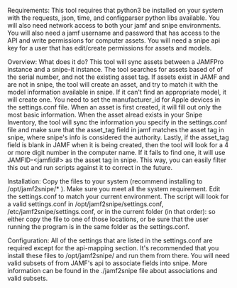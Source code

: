 Requirements: This tool requires that python3 be installed on your system with the requests, json, time, and configparser python libs available. You will also need network access to both your jamf and snipe environments. You will also need a jamf username and password that has access to the API and write permissions for computer assets. You will need a snipe api key for a user that has edit/create permissions for assets and models. 

Overview: What does it do? This tool will sync assets between a JAMFPro instance and a snipe-it instance. The tool searches for assets based of of the serial number, and not the existing asset tag. If assets exist in JAMF and are not in snipe, the tool will create an asset, and try to match it with the model information available in snipe. If it can't find an appropriate model, it will create one. You need to set the manufacturer_id for Apple devices in the settings.conf file. When an asset is first created, it will fill out only the most basic information. When the asset alread exists in your Snipe Inventory, the tool will sync the information you specify in the settings.conf file and make sure that the asset_tag field in jamf matches the asset tag in snipe, where snipe's info is considered the authority. Lastly, if the asset_tag field is blank in JAMF when it is being created, then the tool will look for a 4 or more digit number in the computer name. If it fails to find one, it will use JAMFID-<jamfid#> as the asset tag in snipe. This way, you can easily filter this out and run scripts against it to correct in the future. 


Installation: Copy the files to your system (recommend installing to /opt/jamf2snipe/* ). Make sure you meet all the system requirement. Edit the settings.conf to match your current environment. The script will look for a valid settings.conf in /opt/jamf2snipe/settings.conf, /etc/jamf2snipe/settings.conf, or in the current folder (in that order): so either copy the file to one of those locations, or be sure that the user running the program is in the same folder as the settings.conf. 

Configuration: All of the settings that are listed in the settings.conf are required except for the api-mapping section. It's recommended that you install these files to /opt/jamf2snipe/ and run them from there. You will need valid subsets of from JAMF's api to associate fields into snipe. More information can be found in the ./jamf2snipe file about associations and valid subsets. 
